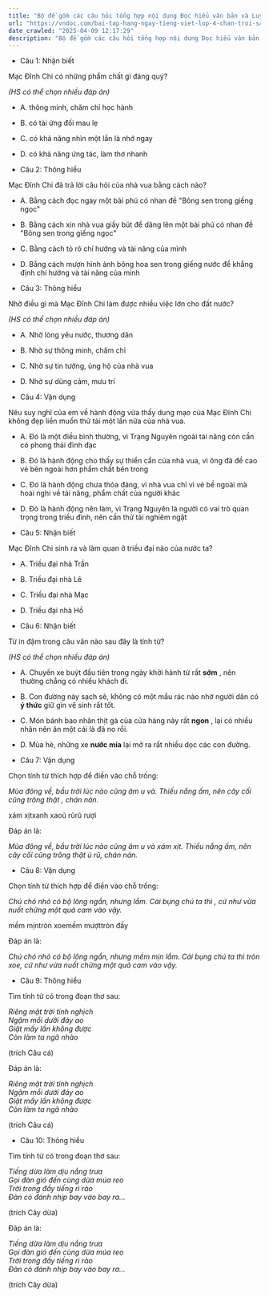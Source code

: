 ```yaml
---
title: "Bộ đề gồm các câu hỏi tổng hợp nội dung Đọc hiểu văn bản và Luyện từ và câu được học ở Tuần 10 trong chương trình Tiếng Việt lớp 4 Tập 1 Chân trời sáng tạo."
url: "https://vndoc.com/bai-tap-hang-ngay-tieng-viet-lop-4-chan-troi-sang-tao-tuan-10-thu-5-331815"
date_crawled: "2025-04-09 12:17:29"
description: "Bộ đề gồm các câu hỏi tổng hợp nội dung Đọc hiểu văn bản và Luyện từ và câu được học ở Tuần 10 trong chương trình Tiếng Việt lớp 4 Tập 1 Chân trời sáng tạo."
---
```


* Câu 1:  Nhận biết

Mạc Đĩnh Chi có những phẩm chất gì đáng quý?

_(HS có thể chọn nhiều đáp án)_

  * A. thông minh, chăm chỉ học hành 
  * B. có tài ứng đối mau lẹ 
  * C. có khả năng nhìn một lần là nhớ ngay 
  * D. có khả năng ứng tác, làm thơ nhanh 



* Câu 2:  Thông hiểu

Mạc Đĩnh Chi đã trả lời câu hỏi của nhà vua bằng cách nào?

  * A. Bằng cách đọc ngay một bài phú có nhan đề "Bông sen trong giếng ngọc" 
  * B. Bằng cách xin nhà vua giấy bút để dâng lên một bài phú có nhan đề "Bông sen trong giếng ngọc" 
  * C. Bằng cách tỏ rõ chí hướng và tài năng của mình 
  * D. Bằng cách mượn hình ảnh bông hoa sen trong giếng nước để khẳng định chí hướng và tài năng của mình 



* Câu 3:  Thông hiểu

Nhờ điều gì mà Mạc Đĩnh Chi làm được nhiều việc lớn cho đất nước?

_(HS có thể chọn nhiều đáp án)_

  * A. Nhờ lòng yêu nước, thương dân 
  * B. Nhờ sự thông minh, chăm chỉ 
  * C. Nhờ sự tin tưởng, ủng hộ của nhà vua 
  * D. Nhờ sự dũng cảm, mưu trí 



* Câu 4:  Vận dụng

Nêu suy nghĩ của em về hành động vừa thấy dung mạo của Mạc Đĩnh Chi không đẹp liền muốn thử tài một lần nữa của nhà vua.

  * A. Đó là một điều bình thường, vì Trạng Nguyên ngoài tài năng còn cần có phong thái đĩnh đạc 
  * B. Đó là hành động cho thấy sự thiển cẩn của nhà vua, vì ông đã đề cao vẻ bên ngoài hơn phẩm chất bên trong 
  * C. Đó là hành động chưa thỏa đáng, vì nhà vua chỉ vì vẻ bề ngoài mà hoài nghi về tài năng, phẩm chất của người khác 
  * D. Đó là hành động nên làm, vì Trạng Nguyên là người có vai trò quan trọng trong triều đình, nên cần thử tài nghiêm ngặt 



* Câu 5:  Nhận biết

Mạc Đĩnh Chi sinh ra và làm quan ở triều đại nào của nước ta?

  * A. Triều đại nhà Trần 
  * B. Triều đại nhà Lê 
  * C. Triều đại nhà Mạc 
  * D. Triều đại nhà Hồ 



* Câu 6:  Nhận biết

Từ in đậm trong câu văn nào sau đây là tính từ?

_(HS có thể chọn nhiều đáp án)_

  * A. Chuyến xe buýt đầu tiên trong ngày khởi hành từ rất **sớm** , nên thường chẳng có nhiều khách đi. 
  * B. Con đường này sạch sẽ, không có một mẩu rác nào nhờ người dân có **ý thức** giữ gìn vệ sinh rất tốt. 
  * C. Món bánh bao nhân thịt gà của cửa hàng này rất **ngon** , lại có nhiều nhân nên ăn một cái là đã no rồi. 
  * D. Mùa hè, những xe **nước mía** lại mở ra rất nhiều dọc các con đường. 



* Câu 7:  Vận dụng

Chọn tính từ thích hợp để điền vào chỗ trống:

_Mùa đông về, bầu trời lúc nào cũng âm u và. Thiếu nắng ấm, nên cây cối cũng trông thật , chán nản._

xám xịtxanh xaoủ rũrũ rượi

Đáp án là:

_Mùa đông về, bầu trời lúc nào cũng âm u và xám xịt. Thiếu nắng ấm, nên cây cối cũng trông thật ủ rũ, chán nản._

* Câu 8:  Vận dụng

Chọn tính từ thích hợp để điền vào chỗ trống:

_Chú chó nhỏ có bộ lông ngắn, nhưng lắm. Cái bụng chú ta thì , cứ như vừa nuốt chửng một quả cam vào vậy._

mềm mịntròn xoemềm mượttròn đầy

Đáp án là:

_Chú chó nhỏ có bộ lông ngắn, nhưng mềm mịn lắm. Cái bụng chú ta thì tròn xoe, cứ như vừa nuốt chửng một quả cam vào vậy._

* Câu 9:  Thông hiểu

Tìm tính từ có trong đoạn thơ sau:

_Riêng mặt trời tinh nghịch_  
 _Ngậm mồi dưới đáy ao_  
 _Giật mấy lần không được_  
 _Còn làm ta ngã nhào_

(trích Câu cá)

Đáp án là:

_Riêng mặt trời tinh nghịch_  
 _Ngậm mồi dưới đáy ao_  
 _Giật mấy lần không được_  
 _Còn làm ta ngã nhào_

(trích Câu cá)

* Câu 10:  Thông hiểu

Tìm tính từ có trong đoạn thơ sau:

_Tiếng dừa làm dịu nắng trưa_  
 _Gọi đàn gió đến cùng dừa múa reo_  
 _Trời trong đầy tiếng rì rào_  
 _Đàn cò đánh nhịp bay vào bay ra..._

(trích Cây dừa)

Đáp án là:

_Tiếng dừa làm dịu nắng trưa_  
 _Gọi đàn gió đến cùng dừa múa reo_  
 _Trời trong đầy tiếng rì rào_  
 _Đàn cò đánh nhịp bay vào bay ra..._

(trích Cây dừa)

